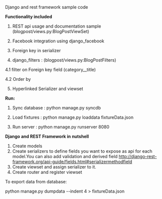 Django and rest framework sample code

**Functionality included**


1. REST api usage and documentation sample (blogpost/views.py:BlogPostViewSet)

2. Facebook integration using django_facebook

3. Foreign key in serializer 

4. django_filters : (blogpost/views.py:BlogPostFilters)

  4.1 filter on Foreign key field (category__title)

  4.2 Order by 

5. Hyperlinked Serializer and viewset

**Run:**

1. Sync database : python manage.py syncdb

2. Load fixtures : python manage.py loaddata  fixtureData.json

3. Run server    : python manage.py runserver 8080


**Django and REST Framework in nutshell**


1. Create models
2. Create serializers to define fields you want to expose as api for each model.You can also add validation and derived field <http://django-rest-framework.org/api-guide/fields.html#serializermethodfield>
3. Create viewset and assign  serializer to it.
4. Create router and  register viewset 

To export data from database:

python manage.py dumpdata --indent 4 > fixtureData.json
